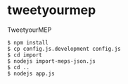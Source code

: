 tweetyourmep
============

TweetyourMEP

```
$ npm install
$ cp config.js.development config.js
$ cd import
$ nodejs import-meps-json.js
$ cd ..
$ nodejs app.js

```
